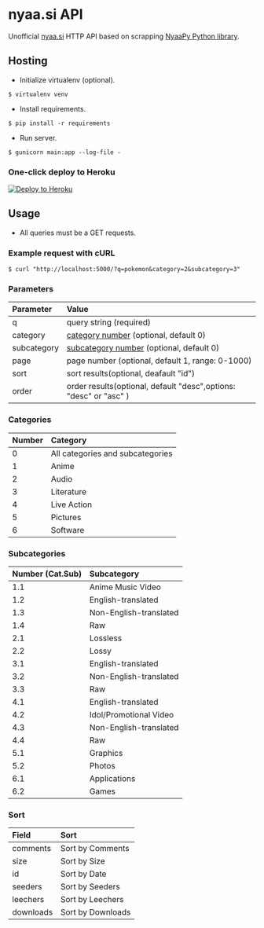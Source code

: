 # nyaa.si API

Unofficial [nyaa.si](https://nyaa.si) HTTP API based on scrapping [NyaaPy Python library](https://github.com/JuanjoSalvador/NyaaPy).

## Hosting

+ Initialize virtualenv (optional).
```
$ virtualenv venv
```
+ Install requirements.
```
$ pip install -r requirements
```
+ Run server.
```
$ gunicorn main:app --log-file -
```

### One-click deploy to Heroku
[![Deploy to Heroku](https://www.herokucdn.com/deploy/button.svg)](https://heroku.com/deploy?template=https://github.com/jaymoradiya/nyaasi-API)

## Usage

+ All queries must be a GET requests.

### Example request with cURL
```
$ curl "http://localhost:5000/?q=pokemon&category=2&subcategory=3"
```
### Parameters
Parameter | Value
:-- | :--
q | query string (required)
category | [category number](#categories) (optional, default 0)
subcategory | [subcategory number](#categories) (optional, default 0)
page | page number (optional, default 1, range: 0-1000)
sort | sort results(optional, deafault "id")
order | order results(optional, default "desc",options: "desc" or "asc" )

### Categories
Number | Category
:--- | :---
0 | All categories and subcategories
1 | Anime
2 | Audio
3 | Literature
4 | Live Action
5 | Pictures
6 | Software

### Subcategories
Number (Cat.Sub) | Subcategory
:--- | :---
1.1 | Anime Music Video
1.2 | English-translated
1.3 | Non-English-translated
1.4 | Raw
2.1 | Lossless
2.2 | Lossy
3.1 | English-translated
3.2 | Non-English-translated
3.3 | Raw
4.1 | English-translated
4.2 | Idol/Promotional Video
4.3 | Non-English-translated
4.4 | Raw
5.1 | Graphics
5.2 | Photos
6.1 | Applications
6.2 | Games

### Sort
Field | Sort
:--- | :---
comments | Sort by Comments
size | Sort by Size
id | Sort by Date
seeders | Sort by Seeders
leechers | Sort by Leechers
downloads | Sort by Downloads 
